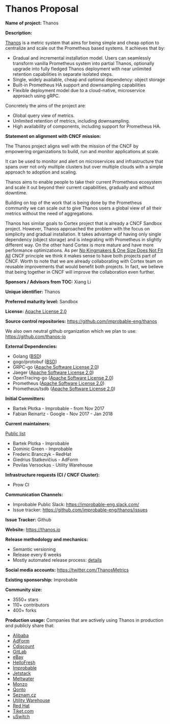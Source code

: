 # Thanos Proposal
 
**Name of project:** Thanos

**Description:** 

[Thanos](http://thanos.io) is a metric system that aims for being simple and cheap option to centralize and scale out the Prometheus based systems. 
It achieves that by: 

* Gradual and incremental installation model. Users can seamlessly transform vanilla Prometheus system into partial Thanos, 
optionally upgrade into fully fledged Thanos deployment with near unlimited retention capabilities in separate isolated steps.
* Single, widely available, cheap and optional dependency: object storage
* Built-in Prometheus HA support and downsampling capabilities
* Flexible deployment model due to a cloud-native, microservice approach using gRPC.

Concretely the aims of the project are:
* Global query view of metrics.
* Unlimited retention of metrics, including downsampling.
* High availability of components, including support for Prometheus HA.

**Statement on alignment with CNCF mission:**

The Thanos project aligns well with the mission of the CNCF by empowering organizations to build, run and monitor applications at scale.

It can be used to monitor and alert on microservices and infrastructure that spans over not only multiple clusters but over 
multiple clouds with a simple approach to adoption and scaling.

Thanos aims to enable people to take their current Prometheus ecosystem and scale it out beyond their current capabilities, 
gradually and without downtime. 

Building on top of the work that is being done by the Prometheus community we can scale out to give Thanos users a 
global view of all their metrics without the need of aggregations.

Thanos has similar goals to Cortex project that is already a CNCF Sandbox project. However, Thanos approached the 
problem with the focus on simplicity and gradual installation. It takes advantage of having only single dependency 
(object storage) and is integrating with Prometheus in slightly different way. On the other hand Cortex is more mature 
and have more performance optimizations. As per [No Kingmakers & One Size Does Not Fit All](https://github.com/cncf/toc/blob/master/PRINCIPLES.md#no-kingmakers--one-size-does-not-fit-all) CNCF principle we think it makes
sense to have both projects part of CNCF. Worth to note that we are already collaborating with Cortex team on reusable improvements
that would benefit both projects. In fact, we believe that being together in CNCF will improve the collaboration even further.

**Sponsors / Advisors from TOC:** Xiang Li

**Unique identifier:** Thanos

**Preferred maturity level:** Sandbox

**License:** [Apache License 2.0](https://github.com/improbable-eng/thanos/blob/master/LICENSE)

**Source control repositories:** https://github.com/improbable-eng/thanos

We also own neutral github organization which we plan to use: https://github.com/thanos-io
 
**External Dependencies:**
 
* Golang ([BSD](https://github.com/golang/go/blob/master/LICENSE))
* gogo/protobuf ([BSD](https://github.com/gogo/protobuf/blob/master/LICENSE))
* GRPC-go ([Apache Software License 2.0](https://github.com/grpc/grpc-go/blob/master/LICENSE))
* Jaeger ([Apache Software License 2.0](https://github.com/jaegertracing/jaeger/blob/master/LICENSE))
* OpenTracing-go ([Apache Software License 2.0](https://github.com/opentracing/opentracing-go/blob/master/LICENSE))
* Prometheus ([Apache Software License 2.0](https://github.com/prometheus/prometheus/blob/master/LICENSE))
* Prometheus/tsdb ([Apache Software License 2.0](https://github.com/prometheus/tsdb/blob/master/LICENSE))

**Initial Committers:**

* Bartek Płotka - Improbable - from Nov 2017
* Fabian Reinartz - Google - Nov 2017 - Jan 2018  

**Current maintainers:**

[Public list](https://github.com/improbable-eng/thanos/blob/master/MAINTAINERS.md)

* Bartek Plotka - Improbable
* Dominic Green - Improbable
* Frederic Branczyk - RedHat
* Giedrius Statkevičius - AdForm
* Povilas Versockas - Utility Warehouse

**Infrastructure requests (CI / CNCF Cluster):**

* Prow CI 

**Communication Channels:**

* Improbable Public Slack: https://improbable-eng.slack.com/
* Issue tracker: https://github.com/improbable-eng/thanos/issues

**Issue Tracker:** Github

**Website:** https://thanos.io

**Release methodology and mechanics:** 

* Semantic versioning
* Release every 6 weeks
* Mostly automated release process: [details](https://thanos.io/release-process.md/)

**Social media accounts:** https://twitter.com/ThanosMetrics

**Existing sponsorship:** Improbable

**Community size:**

* 3550+ stars
* 110+ contributors
* 400+ forks

**Production usage:**
Companies that are actively using Thanos in production and publicly share that:

* [Alibaba](https://www.alibaba.com/)
* [AdForm](https://site.adform.com/)
* [Cdiscount](https://www.cdiscount.com/)
* [GitLab](https://gitlab.com)
* [eBay](https://www.ebay.com) 
* [HelloFresh](https://www.hellofresh.com/)
* [Improbable](https://improbable.io)
* [Jetstack](https://www.jetstack.io/)
* [Meltwater](https://www.meltwater.com/) 
* [Monzo](https://monzo.com/)
* [Qonto](https://qonto.eu/)
* [Seznam.cz](https://www.seznam.cz/)
* [Utility Warehouse](https://www.utilitywarehouse.co.uk/)
* [Red Hat](https://www.redhat.com/en)
* [Tiket.com](https://www.tiket.com/)
* [uSwitch](https://www.uswitch.com/)



